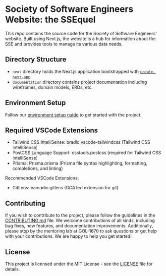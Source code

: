 # Society of Software Engineers Website: the SSEquel

This repo contains the source code for the Society of Software Engineers' website. Built using Next.js, the website is a hub for information about the SSE and provides tools to manage its various data needs.

## Directory Structure

- `next` directory holds the Next.js application bootstrapped with [`create-next-app`](https://github.com/vercel/next.js/tree/canary/packages/create-next-app).
- `documentation` directory contains project documentation including wireframes, domain models, ERDs, etc.

## Environment Setup

Follow our [environment setup guide](documentation/EnvironmentSetup.md) to get started with the project.

## Required VSCode Extensions

- Tailwind CSS IntelliSense: bradlc.vscode-tailwindcss (Tailwind CSS IntelliSense)
- PostCSS Language Support: csstools.postcss (required for Tailwind CSS IntelliSense)
- Prisma: Prisma.prisma (Prisma file syntax highlighting, formatting, completions, and linting)

Recommended VSCode Extensions:

- GitLens: eamodio.gitlens (GOATed extension for git)

## Contributing

If you wish to contribute to the project, please follow the guidelines in the [CONTRIBUTING.md](CONTRIBUTING.md) file. We welcome contributions of all kinds, including bug fixes, new features, and documentation improvements. Additionally, please stop by the mentoring lab at GOL-1670 to ask questions or get help with your contributions. We are happy to help you get started!

## License

This project is licensed under the MIT License - see the [LICENSE](LICENSE) file for details.
